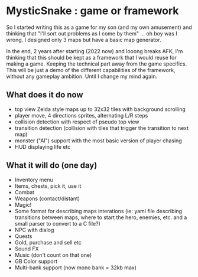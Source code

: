 # MysticSnake : game or framework
So I started writing this as a game for my son (and my own amusement) and thinking that "I'll sort out problems as I come by them" ... oh boy was I wrong.
I designed only 3 maps but have a basic map generator.

In the end, 2 years after starting (2022 now) and looong breaks AFK, I'm thinking that this should be kept as a framework that I would reuse for making a game. Keeping the technical part away from the game specifics.
This will be just a demo of the different capabilities of the framework, without any gameplay ambition. Until I change my mind again.

## What does it do now
- top view Zelda style maps up to 32x32 tiles with background scrolling
- player move, 4 directions sprites, alternating L/R steps
- collision detection with respect of pseudo top view
- transition detection (collision with tiles that trigger the transition to next map)
- monster ("AI") support with the most basic version of player chasing
- HUD displaying life etc

## What it will do (one day)
- Inventory menu
- Items, chests, pick it, use it
- Combat 
- Weapons (contact/distant)
- Magic!
- Some format for describing maps interations (ie: yaml file describing transitions between maps, where to start the hero, enemies, etc. and a small parser to convert to a C file?)
- NPC with dialog
- Quests
- Gold, purchase and sell etc
- Sound FX
- Music (don't count on that one)
- GB Color support
- Multi-bank support (now mono bank = 32kb max)
